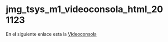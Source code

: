 # jmg_tsys_m1_videoconsola_html_201123

En el siguiente enlace esta la [Videoconsola](https://jordimall.github.io/jmg_tsys_m1_videoconsola_html_201123/)

